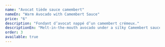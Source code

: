 ```yaml
---
name: "Avocat tiède sauce camembert"
nameEn: "Warm Avocado with Camembert Sauce"
price: "6"
description: "Fondant d’avocat nappé d’un camembert crémeux."
descriptionEn: "Melt-in-the-mouth avocado under a silky Camembert sauce."
order: 3
available: true
---
```

